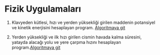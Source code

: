 # Fizik Uygulamaları

1. Klavyeden kütlesi, hızı ve yerden yüksekliği girilen maddenin potansiyel ve kinetik enerjisini hesaplayan program. [Algoritmaya git](/genel/fizik/fizik1.nim)

2. Yerden yüksekliği ve ilk hızı girilen cismin havada kalma süresini, yatayda alacağı yolu ve yere çarpma hızını hesaplayan program.[Algoritmaya git](/genel/fizik/fizik2.nim)


